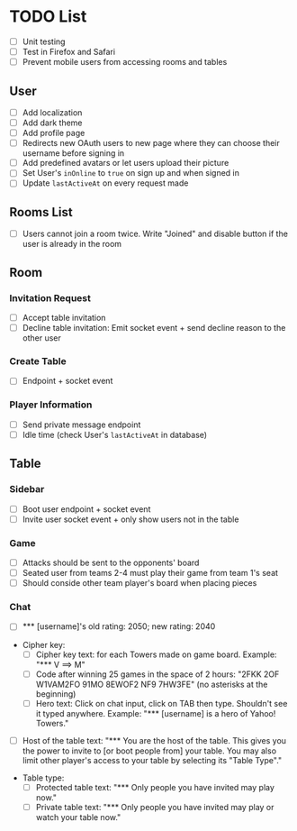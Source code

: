 # TODO List

- [ ] Unit testing
- [ ] Test in Firefox and Safari
- [ ] Prevent mobile users from accessing rooms and tables

## User

- [ ] Add localization
- [ ] Add dark theme
- [ ] Add profile page
- [ ] Redirects new OAuth users to new page where they can choose their username before signing in
- [ ] Add predefined avatars or let users upload their picture
- [ ] Set User's `inOnline` to `true` on sign up and when signed in
- [ ] Update `lastActiveAt` on every request made

## Rooms List

- [ ] Users cannot join a room twice. Write "Joined" and disable button if the user is already in the room

## Room

### Invitation Request

- [ ] Accept table invitation
- [ ] Decline table invitation: Emit socket event + send decline reason to the other user

### Create Table

- [ ] Endpoint + socket event

### Player Information

- [ ] Send private message endpoint
- [ ] Idle time (check User's `lastActiveAt` in database)

## Table

### Sidebar

- [ ] Boot user endpoint + socket event
- [ ] Invite user socket event + only show users not in the table

### Game

- [ ] Attacks should be sent to the opponents' board
- [ ] Seated user from teams 2-4 must play their game from team 1's seat
- [ ] Should conside other team player's board when placing pieces

### Chat

- [ ] \*\*\* [username]'s old rating: 2050; new rating: 2040
- Cipher key:
  - [ ] Cipher key text: for each Towers made on game board. Example: "\*\*\* V ==> M"
  - [ ] Code after winning 25 games in the space of 2 hours: "2FKK 2OF W1VAM2FO 91MO 8EWOF2 NF9 7HW3FE" (no asterisks at the beginning)
  - [ ] Hero text: Click on chat input, click on TAB then type. Shouldn't see it typed anywhere. Example: "\*\*\* [username] is a hero of Yahoo! Towers."
- [ ] Host of the table text: "\*\*\* You are the host of the table. This gives you the power to invite to [or boot people from] your table. You may also limit other player's access to your table by selecting its "Table Type"."
- Table type:
  - [ ] Protected table text: "\*\*\* Only people you have invited may play now."
  - [ ] Private table text: "\*\*\* Only people you have invited may play or watch your table now."
